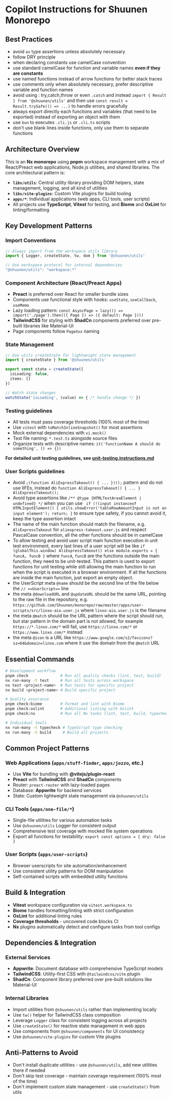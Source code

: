 # Copilot Instructions for Shuunen Monorepo

## Best Practices

- avoid `as` type assertions unless absolutely necessary
- follow DRY principle
- when declaring constants use camelCase convention
- use standard camelCase for function and variable names **even if they are constants**
- use named functions instead of arrow functions for better stack traces
- use comments only when absolutely necessary, prefer descriptive variable and function names
- avoid using : try,catch,throw or even `.catch` and instead `import { Result } from '@shuunen/utils'` and then use `const result = Result.trySafe(() => ...)` to handle errors gracefully
- always export directly each functions and variables (that need to be exported) instead of exporting an object with them
- use `bun` to executes `.cli.js` or `.cli.ts` scripts
- don't use blank lines inside functions, only use them to separate functions

## Architecture Overview

This is an **Nx monorepo** using **pnpm** workspace management with a mix of React/Preact web applications, Node.js utilities, and shared libraries. The core architectural pattern is:

- **`libs/utils`**: Central utility library providing DOM helpers, state management, logging, and all kind of utilities
- **`libs/vite-plugins`**: Custom Vite plugins for build tooling
- **`apps/*`**: Individual applications (web apps, CLI tools, user scripts)
- All projects use **TypeScript**, **Vitest** for testing, and **Biome** and **OxLint** for linting/formatting

## Key Development Patterns

### Import Conventions

```typescript
// Always import from the workspace utils library
import { Logger, createState, tw, dom } from '@shuunen/utils'

// Use workspace protocol for internal dependencies
"@shuunen/utils": "workspace:*"
```

### Component Architecture (React/Preact Apps)

- **Preact** is preferred over React for smaller bundle sizes
- Components use functional style with hooks: `useState`, `useCallback`, `useMemo`
- Lazy loading pattern: `const AsyncPage = lazy(() => import('./page').then(({ Page }) => ({ default: Page })))`
- **TailwindCSS** for styling with **ShadCn** components preferred over pre-built libraries like Material-UI
- Page components follow `PageXxx` naming

### State Management

```typescript
// Use utils createState for lightweight state management
import { createState } from '@shuunen/utils'

export const state = createState({
  isLoading: false,
  items: []
})

// Watch state changes
watchState('isLoading', (value) => { /* handle change */ })
```

### Testing guidelines

- All tests must pass coverage thresholds (100% most of the time)
- Use `vitest` with `toMatchInlineSnapshot()` for most assertions
- Mock external dependencies with `vi.mock()`
- Test file naming: `*.test.ts` alongside source files
- Organize tests with descriptive names: `it('functionName A should do something', () => {})`

**For detailed unit testing guidelines, see [unit-testing.instructions.md](./instructions/unit-testing.instructions.md)**

### User Scripts guidelines

- Avoid `;(function AliExpressTakeout() { ... })();` pattern and do not use IIFEs, instead do `function AliExpressTakeout() { ... } AliExpressTakeout();`
- Avoid type assertions like `/** @type {HTMLTextAreaElement | undefined} */` when you can use ` if (!(input instanceof HTMLInputElement)) { utils.showError('tableRowAmountInput is not an input element'); return; }` to ensure type safety, if you cannot avoid it, keep the type assertion intact
- The name of the main function should match the filename, e.g. `AliExpressTakeout` for `aliexpress-takeout.user.js` and respect PascalCase convention, all the other functions should be in camelCase
- To allow testing and avoid user script main function execution in unit test environment, every last lines of a user script will be like `if (globalThis.window) AliExpressTakeout() else module.exports = { funcA, funcB }` where `funcA`, `funcB` are the functions outside the main function, they need to be unit-tested. This pattern is used to export functions for unit testing while still allowing the main function to run when the script is executed in a browser environment. If all the functions are inside the main function, just export an empty object.
- the UserScript meta `@name` should be the second line of the file below the `// ==UserScript==` line
- the meta `@downloadURL` and `@updateURL` should be the same URL, pointing to the raw file in the repository, e.g. `https://github.com/Shuunen/monorepo/raw/master/apps/user-scripts/src/linxo-aio.user.js` where `linxo-aio.user.js` is the filename
- the meta `@match` should be the URL pattern where the script should run, but star pattern in the domain part is not allowed, for example `https://*.linxo.com/*` will fail, use `https://linxo.com/*` or `https://www.linxo.com/*` instead
- the meta `@icon` is a URL like `https://www.google.com/s2/favicons?sz=64&domain=linxo.com` where it use the domain from the `@match` URL

## Essential Commands

```bash
# Development workflow
pnpm check              # Run all quality checks (lint, test, build)
nx run-many -t test     # Run all tests across workspace
nx test <project-name>  # Run tests for specific project
nx build <project-name> # Build specific project

# Quality assurance
pnpm check:biome        # Format and lint with Biome
pnpm check:oxlint       # Additional linting with Oxlint  
pnpm check:nx           # Run all Nx tasks (lint, test, build, typecheck)

# Individual tools
nx run-many -t typecheck # TypeScript type checking
nx run-many -t build     # Build all projects
```

## Common Project Patterns

### Web Applications (`apps/stuff-finder`, `apps/jozzo`, etc.)

- Use **Vite** for bundling with **@vitejs/plugin-react** 
- **Preact** with **TailwindCSS** and **ShadCn** components
- Router: `preact-router` with lazy-loaded pages
- Database: **Appwrite** for backend services
- State: Custom lightweight state management via `@shuunen/utils`

### CLI Tools (`apps/one-file/*`)

- Single-file utilities for various automation tasks
- Use `@shuunen/utils` Logger for consistent output
- Comprehensive test coverage with mocked file system operations
- Export all functions for testability: `export const options = { dry: false }`

### User Scripts (`apps/user-scripts`)

- Browser userscripts for site automation/enhancement
- Use consistent utility patterns for DOM manipulation
- Self-contained scripts with embedded utility functions

## Build & Integration

- **Vitest** workspace configuration via `vitest.workspace.ts`
- **Biome** handles formatting/linting with strict configuration
- **OxLint** for additional linting rules
- **Coverage thresholds** - uncovered code blocks CI
- **Nx** plugins automatically detect and configure tasks from tool configs

## Dependencies & Integration

### External Services

- **Appwrite**: Document database with comprehensive TypeScript models
- **TailwindCSS**: Utility-first CSS with `@tailwindcss/vite` plugin
- **ShadCn**: Component library preferred over pre-built solutions like Material-UI

### Internal Libraries

- Import utilities from `@shuunen/utils` rather than implementing locally
- Use `tw()` helper for TailwindCSS class composition
- Leverage `Logger` class for consistent logging across all projects
- Use `createState()` for reactive state management in web apps
- Use components from `@shuunen/components` for UI consistency
- Use `@shuunen/vite-plugins` for custom Vite plugins

## Anti-Patterns to Avoid

- Don't install duplicate utilities - use `@shuunen/utils`, add new utilities there if needed
- Don't skip test coverage - maintain coverage requirement (100% most of the time)
- Don't implement custom state management - use `createState()` from utils
